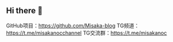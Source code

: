 ## Hi there 👋

GitHub项目：https://github.com/Misaka-blog
TG频道：https://t.me/misakanocchannel
TG交流群：https://t.me/misakanoc
